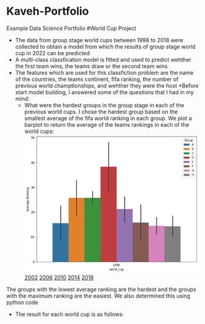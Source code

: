 # Kaveh-Portfolio
Example Data Science Portfolio
#World Cup Project
* The data from group stage world cups between 1998 to 2018 were collected to obtain a model from which the results of group stage world cup in 2022 can be predicted
* A multi-class classfication model is fitted and used to predict wehther the first team wins, the teams draw or the second team wins
* The features which are used for this classfiction problem are the name of the countries, the teams continent, fifa ranking, the number of previous world champtionships, and wehther they were the host
*Before start model building, I answered some of the questions that I had in my mind:
  * What were the hardest groups in the group stage in each of the previous world cups. I chose the hardest group based on the smallest average of the fifa world    ranking in each group. We plot a barplot to return the average of the teams rankings in each of the world cups:
   ![1998](https://raw.githubusercontent.com/kaveh7293/Kaveh-Portfolio/main/images/1998.png)
   [2002](https://raw.githubusercontent.com/kaveh7293/Kaveh-Portfolio/main/images/2002.png)
   [2006](https://raw.githubusercontent.com/kaveh7293/Kaveh-Portfolio/main/images/2006.png)
   [2010](https://raw.githubusercontent.com/kaveh7293/Kaveh-Portfolio/main/images/2010.png)
   [2014](https://raw.githubusercontent.com/kaveh7293/Kaveh-Portfolio/main/images/2014.png)
   [2018](https://raw.githubusercontent.com/kaveh7293/Kaveh-Portfolio/main/images/2018.png)
   
The groups with the lowest average ranking are the hardest and the groups with the maximum ranking are the easiest. We also determined this using python code 
  * The result for each world cup is as follows:


